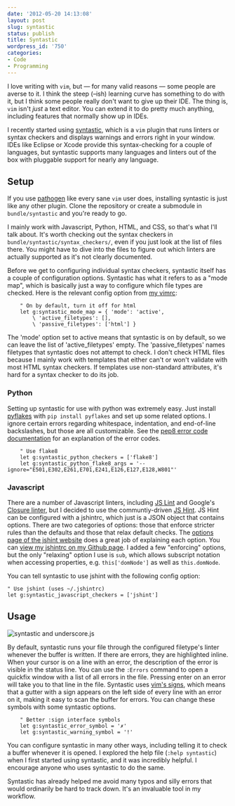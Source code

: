 ```yaml
---
date: '2012-05-20 14:13:08'
layout: post
slug: syntastic
status: publish
title: Syntastic
wordpress_id: '750'
categories:
- Code
- Programming
---
```


I love writing with `vim`, but — for many valid reasons — some people are averse to it. I think the
steep (–ish) learning curve has something to do with it, but I think some people really don't want
to give up their IDE. The thing is, `vim` isn't *just* a text editor. You can extend it to do pretty
much anything, including features that normally show up in IDEs.

I recently started using [syntastic][], which is a `vim` plugin that runs linters or syntax checkers
and displays warnings and errors right in your window. IDEs like Eclipse or Xcode provide this
syntax-checking for a couple of languages, but syntastic supports many languages and linters out of
the box with pluggable support for nearly any language.

[syntastic]: https://github.com/scrooloose/syntastic

## Setup

If you use [pathogen][] like every sane `vim` user does, installing syntastic is just like any other
plugin. Clone the repository or create a submodule in `bundle/syntastic` and you're ready to go.

[pathogen]: https://github.com/tpope/vim-pathogen

I mainly work with Javascript, Python, HTML, and CSS, so that's what I'll talk about. It's worth
checking out the syntax checkers in `bundle/syntastic/syntax_checkers/`, even if you just look at
the list of files there. You might have to dive into the files to figure out which linters are
actually supported as it's not clearly documented.

Before we get to configuring individual syntax checkers, syntastic itself has a couple of
configuration options. Syntastic has what it refers to as a "mode map", which is basically just a
way to configure which file types are checked. Here is the relevant config option from [my
vimrc][vimrc]:

[vimrc]: https://github.com/tupton/vim-support/blob/master/vimrc#L302

``` vim
	" On by default, turn it off for html
	let g:syntastic_mode_map = { 'mode': 'active',
		\ 'active_filetypes': [],
		\ 'passive_filetypes': ['html'] }
```

The 'mode' option set to active means that syntastic is on by default, so we can leave the list of
'active_filetypes' empty. The 'passive_filetypes' names filetypes that syntastic does not attempt to
check. I don't check HTML files because I mainly work with templates that either can't or won't
validate with most HTML syntax checkers. If templates use non-standard attributes, it's hard for a
syntax checker to do its job.

### Python

Setting up syntastic for use with python was extremely easy. Just install [pyflakes][] with
`pip install pyflakes` and set up some related options. I ignore certain errors regarding
whitespace, indentation, and end-of-line backslashes, but those are all customizable. See the [pep8
error code documentation][pep8-errors] for an explanation of the error codes.

``` vim
    " Use flake8
    let g:syntastic_python_checkers = ['flake8']
    let g:syntastic_python_flake8_args = '--ignore="E501,E302,E261,E701,E241,E126,E127,E128,W801"'
```

[pyflakes]: http://pypi.python.org/pypi/pyflakes
[pep8-errors]: http://pep8.readthedocs.org/en/latest/intro.html#error-codes

### Javascript

There are a number of Javascript linters, including [JS Lint][jslint] and Google's [Closure
linter][clinter], but I decided to use the communtiy-driven [JS Hint][jshint].  JS Hint can be
configured with a jshintrc, which just is a JSON object that contains options. There are two
categories of options: those that enforce stricter rules than the defaults and those that relax
default checks. The [options page of the jshint website][jshint-options] does a great job of
explaining each option. You can [view my jshintrc on my Github page][jshintrc]. I added a few
"enforcing" options, but the only "relaxing" option I use is `sub`, which allows
subscript notation when accessing properties, e.g. `this['domNode']` as well as `this.domNode`.

You can tell syntastic to use jshint with the following config option:

``` vim
" Use jshint (uses ~/.jshintrc)
let g:syntastic_javascript_checkers = ['jshint']
```

[jslint]: http://www.jslint.com/
[clinter]: https://developers.google.com/closure/utilities/
[jshint]: http://www.jshint.com/
[jshint-options]: http://www.jshint.com/options/
[jshintrc]: https://github.com/tupton/dotfiles/blob/master/jshintrc

## Usage

![syntastic and underscore.js](http://farm8.staticflickr.com/7085/7235544916_6f48ae8f45_o_d.png)

By default, syntastic runs your file through the configured filetype's linter whenever the buffer is
written. If there are errors, they are highlighted inline. When your cursor is on a line with an
error, the description of the error is visible in the status line. You can use the `:Errors` command
to open a quickfix window with a list of all errors in the file. Pressing enter on an error will
take you to that line in the file. Syntastic uses [vim's signs][vim-signs], which means that a
gutter with a sign appears on the left side of every line with an error on it, making it easy to
scan the buffer for errors. You can change these symbols with some syntastic options.

``` vim
    " Better :sign interface symbols
    let g:syntastic_error_symbol = '✗'
    let g:syntastic_warning_symbol = '!'
```

[vim-signs]: http://vimdoc.sourceforge.net/htmldoc/sign.html

You can configure syntastic in many other ways, including telling it to check a buffer whenever it
is opened. I explored the help file (`:help syntastic`) when I first started using syntastic, and it
was incredibly helpful. I encourage anyone who uses syntastic to do the same.

Syntastic has already helped me avoid many typos and silly errors that would ordinarily be hard to
track down. It's an invaluable tool in my workflow.
